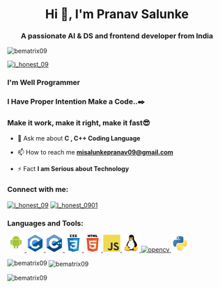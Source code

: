 <h1 align="center">Hi 👋, I'm Pranav Salunke</h1>
<h3 align="center">A passionate AI & DS and frontend developer from India</h3>

<p align="left"> <img src="https://komarev.com/ghpvc/?username=bematrix09&label=Profile%20views&color=0e75b6&style=flat" alt="bematrix09" /> </p>

<p align="left"> <a href="https://twitter.com/i_honest_09" target="blank"><img src="https://img.shields.io/twitter/follow/i_honest_09?logo=twitter&style=for-the-badge" alt="i_honest_09" /></a> </p>

<h3> <strong> I'm Well Programmer</strong></h3>
<h3> <strong>I Have Proper Intention Make a Code..✒️</strong></h3>
<h3> <strong>Make it work, make it right, make it fast😎</strong></h3>

- 💬 Ask me about **C , C++ Coding Language**

- 📫 How to reach me **misalunkepranav09@gmail.com**

- ⚡ Fact **I am Serious about Technology**

<h3 align="left">Connect with me:</h3>
<p align="left">
<a href="https://twitter.com/i_honest_09" target="blank"><img align="center" src="https://raw.githubusercontent.com/rahuldkjain/github-profile-readme-generator/master/src/images/icons/Social/twitter.svg" alt="i_honest_09" height="30" width="40" /></a>
<a href="https://instagram.com/i_honest_0901" target="blank"><img align="center" src="https://raw.githubusercontent.com/rahuldkjain/github-profile-readme-generator/master/src/images/icons/Social/instagram.svg" alt="i_honest_0901" height="30" width="40" /></a>
</p>

<h3 align="left">Languages and Tools:</h3>
<p align="left"> <a href="https://developer.android.com" target="_blank" rel="noreferrer"> <img src="https://raw.githubusercontent.com/devicons/devicon/master/icons/android/android-original-wordmark.svg" alt="android" width="40" height="40"/> </a> <a href="https://www.cprogramming.com/" target="_blank" rel="noreferrer"> <img src="https://raw.githubusercontent.com/devicons/devicon/master/icons/c/c-original.svg" alt="c" width="40" height="40"/> </a> <a href="https://www.w3schools.com/cpp/" target="_blank" rel="noreferrer"> <img src="https://raw.githubusercontent.com/devicons/devicon/master/icons/cplusplus/cplusplus-original.svg" alt="cplusplus" width="40" height="40"/> </a> <a href="https://www.w3schools.com/css/" target="_blank" rel="noreferrer"> <img src="https://raw.githubusercontent.com/devicons/devicon/master/icons/css3/css3-original-wordmark.svg" alt="css3" width="40" height="40"/> </a> <a href="https://www.w3.org/html/" target="_blank" rel="noreferrer"> <img src="https://raw.githubusercontent.com/devicons/devicon/master/icons/html5/html5-original-wordmark.svg" alt="html5" width="40" height="40"/> </a> <a href="https://developer.mozilla.org/en-US/docs/Web/JavaScript" target="_blank" rel="noreferrer"> <img src="https://raw.githubusercontent.com/devicons/devicon/master/icons/javascript/javascript-original.svg" alt="javascript" width="40" height="40"/> </a> <a href="https://www.linux.org/" target="_blank" rel="noreferrer"> <img src="https://raw.githubusercontent.com/devicons/devicon/master/icons/linux/linux-original.svg" alt="linux" width="40" height="40"/> </a> <a href="https://opencv.org/" target="_blank" rel="noreferrer"> <img src="https://www.vectorlogo.zone/logos/opencv/opencv-icon.svg" alt="opencv" width="40" height="40"/> </a> <a href="https://www.python.org" target="_blank" rel="noreferrer"> <img src="https://raw.githubusercontent.com/devicons/devicon/master/icons/python/python-original.svg" alt="python" width="40" height="40"/> </a> </p>

<p><img align="left" src="https://github-readme-stats.vercel.app/api/top-langs?username=bematrix09&show_icons=true&locale=en&layout=compact" alt="bematrix09" /></p>

<p>&nbsp;<img align="center" src="https://github-readme-stats.vercel.app/api?username=bematrix09&show_icons=true&locale=en" alt="bematrix09" /></p>

<p><img align="center" src="https://github-readme-streak-stats.herokuapp.com/?user=bematrix09&" alt="bematrix09" /></p>

